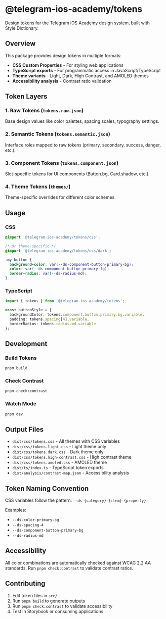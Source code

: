 # @telegram-ios-academy/tokens

Design tokens for the Telegram iOS Academy design system, built with Style Dictionary.

## Overview

This package provides design tokens in multiple formats:
- **CSS Custom Properties** - For styling web applications
- **TypeScript exports** - For programmatic access in JavaScript/TypeScript
- **Theme variants** - Light, Dark, High Contrast, and AMOLED themes
- **Accessibility analysis** - Contrast ratio validation

## Token Layers

### 1. Raw Tokens (`tokens.raw.json`)
Base design values like color palettes, spacing scales, typography settings.

### 2. Semantic Tokens (`tokens.semantic.json`)  
Interface roles mapped to raw tokens (primary, secondary, success, danger, etc.).

### 3. Component Tokens (`tokens.component.json`)
Slot-specific tokens for UI components (Button.bg, Card.shadow, etc.).

### 4. Theme Tokens (`themes/`)
Theme-specific overrides for different color schemes.

## Usage

### CSS
```css
@import '@telegram-ios-academy/tokens/css';

/* Or theme-specific */
@import '@telegram-ios-academy/tokens/css/dark';

.my-button {
  background-color: var(--ds-component-button-primary-bg);
  color: var(--ds-component-button-primary-fg);
  border-radius: var(--ds-radius-md);
}
```

### TypeScript
```typescript
import { tokens } from '@telegram-ios-academy/tokens';

const buttonStyle = {
  backgroundColor: tokens.component.button.primary.bg.variable,
  padding: tokens.spacing[4].variable,
  borderRadius: tokens.radius.md.variable
};
```

## Development

### Build Tokens
```bash
pnpm build
```

### Check Contrast
```bash
pnpm check:contrast
```

### Watch Mode
```bash
pnpm dev
```

## Output Files

- `dist/css/tokens.css` - All themes with CSS variables
- `dist/css/tokens.light.css` - Light theme only  
- `dist/css/tokens.dark.css` - Dark theme only
- `dist/css/tokens.high-contrast.css` - High contrast theme
- `dist/css/tokens.amoled.css` - AMOLED theme
- `dist/ts/index.ts` - TypeScript token exports
- `dist/analysis/contrast-map.json` - Accessibility analysis

## Token Naming Convention

CSS variables follow the pattern: `--ds-{category}-{item}-{property}`

Examples:
- `--ds-color-primary-bg`
- `--ds-spacing-4`
- `--ds-component-button-primary-bg`
- `--ds-radius-md`

## Accessibility

All color combinations are automatically checked against WCAG 2.2 AA standards. Run `pnpm check:contrast` to validate contrast ratios.

## Contributing

1. Edit token files in `src/`
2. Run `pnpm build` to generate outputs
3. Run `pnpm check:contrast` to validate accessibility
4. Test in Storybook or consuming applications